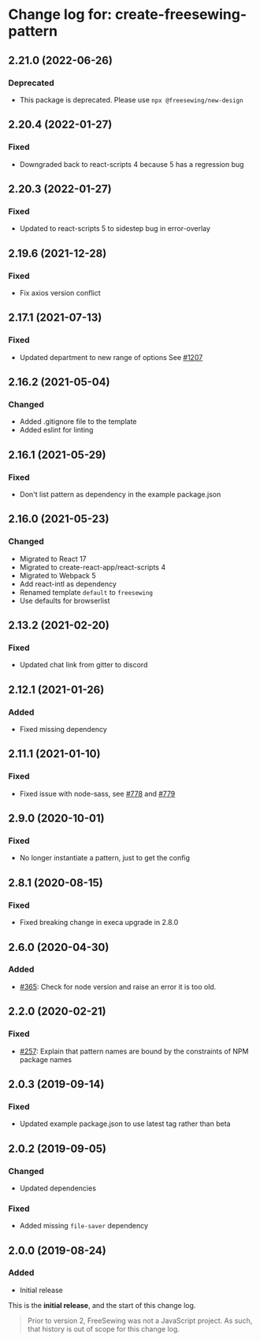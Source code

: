 # Change log for: create-freesewing-pattern


## 2.21.0 (2022-06-26)

### Deprecated

 - This package is deprecated. Please use `npx @freesewing/new-design`

## 2.20.4 (2022-01-27)

### Fixed

 - Downgraded back to react-scripts 4 because 5 has a regression bug

## 2.20.3 (2022-01-27)

### Fixed

 - Updated to react-scripts 5 to sidestep bug in error-overlay

## 2.19.6 (2021-12-28)

### Fixed

 - Fix axios version conflict

## 2.17.1 (2021-07-13)

### Fixed

 - Updated department to new range of options See [#1207](https://github.com/freesewing/freesewing/pull/1207)

## 2.16.2 (2021-05-04)

### Changed

 - Added .gitignore file to the template
 - Added eslint for linting

## 2.16.1 (2021-05-29)

### Fixed

 - Don't list pattern as dependency in the example package.json

## 2.16.0 (2021-05-23)

### Changed

 - Migrated to React 17
 - Migrated to create-react-app/react-scripts 4
 - Migrated to Webpack 5
 - Add react-intl as dependency
 - Renamed template `default` to `freesewing`
 - Use defaults for browserlist

## 2.13.2 (2021-02-20)

### Fixed

 - Updated chat link from gitter to discord

## 2.12.1 (2021-01-26)

### Added

 - Fixed missing dependency

## 2.11.1 (2021-01-10)

### Fixed

 - Fixed issue with node-sass, see [#778](https://github.com/freesewing/freesewing/issues/778) and [#779](https://github.com/freesewing/freesewing/issues/779)

## 2.9.0 (2020-10-01)

### Fixed

 - No longer instantiate a pattern, just to get the config

## 2.8.1 (2020-08-15)

### Fixed

 - Fixed breaking change in execa upgrade in 2.8.0

## 2.6.0 (2020-04-30)

### Added

 - [#365](https://github.com/freesewing/freesewing/issues/365): Check for node version and raise an error it is too old.

## 2.2.0 (2020-02-21)

### Fixed

 - [#257](https://github.com/freesewing/freesewing/issues/257): Explain that pattern names are bound by the constraints of NPM package names

## 2.0.3 (2019-09-14)

### Fixed

 - Updated example package.json to use latest tag rather than beta

## 2.0.2 (2019-09-05)

### Changed

 - Updated dependencies

### Fixed

 - Added missing `file-saver` dependency

## 2.0.0 (2019-08-24)

### Added

 - Initial release


This is the **initial release**, and the start of this change log.

> Prior to version 2, FreeSewing was not a JavaScript project.
> As such, that history is out of scope for this change log.

